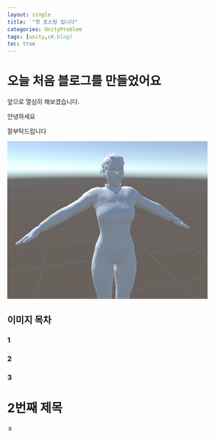 ```yaml
---
layout: single
title:  "첫 포스팅 입니다"
categories: UnityProblem
tags: [unity,c#,blog]
toc: true
---
```



# 오늘 처음 블로그를 만들었어요

앞으로 열심히 해보겠습니다.

안녕하세요

잘부탁드립니다

![woman](../images/2022-11-17-first/woman-1669197353470-5.png)

## 이미지 목차

### 1

### 2

### 3

# 2번째 제목

ㅎ
